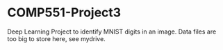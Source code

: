 # COMP551-Project3
Deep Learning Project to identify MNIST digits in an image. 
Data files are too big to store here, see mydrive.
